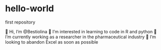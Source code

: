 # hello-world
first repository

👋 Hi, I’m @Bestiolina 
👀 I’m interested in learning to code in R and python
🌱 I’m currently working as a researcher in the pharmaceutical industry
💞️ I’m looking to abandon Excel as soon as possible


